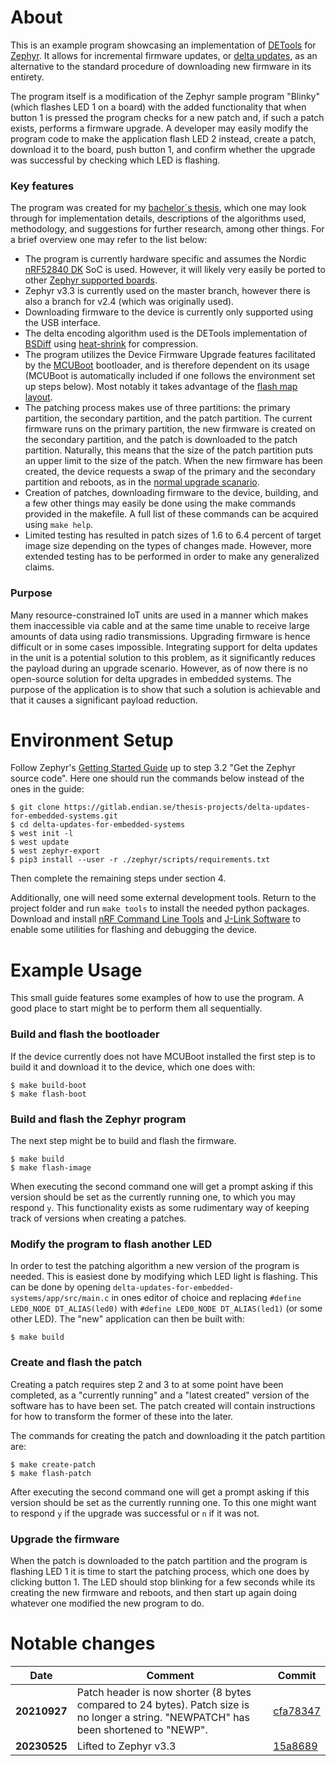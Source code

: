 # About
This is an example program showcasing an implementation of [DETools](https://github.com/eerimoq/detools) for [Zephyr](https://www.zephyrproject.org/). It allows for incremental firmware updates, or [delta updates](https://en.wikipedia.org/wiki/Delta_update), as an alternative to the standard procedure of downloading new firmware in its entirety. 

The program itself is a modification of the Zephyr sample program "Blinky" (which flashes LED 1 on a board) with the added functionality that when button 1 is pressed the program checks for a new patch and, if such a patch exists, performs a firmware upgrade. A developer may easily modify the program code to make the application flash LED 2 instead, create a patch, download it to the board, push button 1, and confirm whether the upgrade was successful by checking which LED is flashing.

### Key features 
The program was created for my [bachelor´s thesis](https://hdl.handle.net/20.500.12380/302598), which one may look through for implementation details, descriptions of the algorithms used, methodology, and suggestions for further research, among other things. For a brief overview one may refer to the list below:

* The program is currently hardware specific and assumes the Nordic [nRF52840 DK](https://www.nordicsemi.com/Products/Development-hardware/nrf52840-dk) SoC is used. However, it will likely very easily be ported to other [Zephyr supported boards](https://docs.zephyrproject.org/latest/boards/index.html).
* Zephyr v3.3 is currently used on the master branch, however there is also a branch for v2.4 (which was originally used).
* Downloading firmware to the device is currently only supported using the USB interface.
* The delta encoding algorithm used is the DETools implementation of [BSDiff](http://www.daemonology.net/bsdiff/) using [heat-shrink](https://github.com/atomicobject/heatshrink) for compression.
* The program utilizes the Device Firmware Upgrade features facilitated by the [MCUBoot](https://www.mcuboot.com/) bootloader, and is therefore dependent on its usage (MCUBoot is automatically included if one follows the environment set up steps below). Most notably it takes advantage of the [flash map layout](https://github.com/mcu-tools/mcuboot/blob/main/docs/readme-zephyr.md).
* The patching process makes use of three partitions: the primary partition, the secondary partition, and the patch partition. The current firmware runs on the primary partition, the new firmware is created on the secondary partition, and the patch is downloaded to the patch partition. Naturally, this means that the size of the patch partition puts an upper limit to the size of the patch. When the new firmware has been created, the device requests a swap of the primary and the secondary partition and reboots, as in the [normal upgrade scanario](https://www.mcuboot.com/documentation/design/#high-level-operation).
* Creation of patches, downloading firmware to the device, building, and a few other things may easily be done using the make commands provided in the makefile. A full list of these commands can be acquired using `make help`.
* Limited testing has resulted in patch sizes of 1.6 to 6.4 percent of target image size depending on the types of changes made. However, more extended testing has to be performed in order to make any generalized claims.

### Purpose 
Many resource-constrained IoT units are used in a manner which makes them inaccessible via cable and at the same time unable to receive large amounts of data using radio transmissions. Upgrading firmware is hence difficult or in some cases impossible. Integrating support for delta updates in the unit is a potential solution to this problem, as it significantly reduces the payload during an upgrade scenario. However, as of now there is no open-source solution for delta upgrades in embedded systems. The purpose of the application is to show that such a solution is achievable and that it causes a significant payload reduction. 

# Environment Setup
Follow Zephyr's [Getting Started Guide](https://docs.zephyrproject.org/latest/getting_started/index.html) up to step 3.2 "Get the Zephyr source code". Here one should run the commands below instead of the ones in the guide:

    $ git clone https://gitlab.endian.se/thesis-projects/delta-updates-for-embedded-systems.git
    $ cd delta-updates-for-embedded-systems
    $ west init -l
    $ west update
    $ west zephyr-export
    $ pip3 install --user -r ./zephyr/scripts/requirements.txt

Then complete the remaining steps under section 4.

Additionally, one will need some external development tools. Return to the project folder and run `make tools` to install the needed python packages. Download and install [nRF Command Line Tools](https://www.nordicsemi.com/Products/Development-tools/nRF-Command-Line-Tools/Download#infotabs) and [J-Link Software](https://www.segger.com/downloads/jlink/) to enable some utilities for flashing and debugging the device.

# Example Usage
This small guide features some examples of how to use the program. A good place to start might be to perform them all sequentially. 

### Build and flash the bootloader
If the device currently does not have MCUBoot installed the first step is to build it and download it to the device, which one does with: 

    $ make build-boot
    $ make flash-boot

### Build and flash the Zephyr program
The next step might be to build and flash the firmware. 

    $ make build
    $ make flash-image

When executing the second command one will get a prompt asking if this version should be set as the currently running one, to which you may respond `y`. This functionality exists as some rudimentary way of keeping track of versions when creating a patches. 

### Modify the program to flash another LED
In order to test the patching algorithm a new version of the program is needed. This is easiest done by modifying which LED light is flashing. This can be done by opening `delta-updates-for-embedded-systems/app/src/main.c` in ones editor of choice and replacing `#define LED0_NODE DT_ALIAS(led0)` with `#define LED0_NODE DT_ALIAS(led1)` (or some other LED). The "new" application can then be built with:

    $ make build

### Create and flash the patch
Creating a patch requires step 2 and 3 to at some point have been completed, as a "currently running" and a "latest created" version of the software has to have been set. The patch created will contain instructions for how to transform the former of these into the later. 

The commands for creating the patch and downloading it the patch partition are: 

    $ make create-patch
    $ make flash-patch

After executing the second command one will get a prompt asking if this version should be set as the currently running one. To this one might want to respond `y` if the upgrade was successful or `n` if it was not.

### Upgrade the firmware
When the patch is downloaded to the patch partition and the program is flashing LED 1 it is time to start the patching process, which one does by clicking button 1. The LED should stop blinking for a few seconds while its creating the new firmware and reboots, and then start up again doing whatever one modified the new program to do. 

# Notable changes


| Date | Comment | Commit |
| ------ | ------ | ------ |
| **20210927**| Patch header is now shorter (8 bytes compared to 24 bytes). Patch size is no longer a string. "NEWPATCH" has been shortened to "NEWP". | [cfa78347](https://gitlab.endian.se/thesis-projects/delta-updates-for-embedded-systems/-/commit/cfa78347cefd7b46330c46a17ffad75ccb58abee) |
| **20230525**| Lifted to Zephyr v3.3 | [15a8689](https://github.com/saralinnealindh/delta-updates-for-embedded-systems/commit/15a86891df7f148e71a3ea23763e1cf1c0e8f3bb) |
